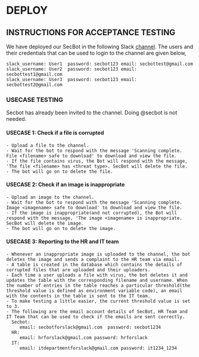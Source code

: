 # DEPLOY

## INSTRUCTIONS FOR ACCEPTANCE TESTING
We have deployed our SecBot in the following Slack [channel](https://thencsu.slack.com). The users and their credentials that can be used to login to the channel are given below,

```
slack_username: User1  password: secbot123 email: secbottest@gmail.com 
slack_username: User2  password: secbot123 email: secbottest1@gmail.com 
slack_username: User3  password: secbot123 email: secbottest2@gmail.com 
```

### USECASE TESTING
Secbot has already been invited to the channel. Doing @secbot is not needed.

#### USECASE 1: Check if a file is corrupted
```
- Upload a file to the channel. 
- Wait for the bot to respond with the message 'Scanning complete. File <filename> safe to download' to download and view the file. 
- If the file contains virus, the Bot will respond with the message, 'The file <filename> has <threat type>. SecBot will delete the file. 
- The bot will go on to delete the file.
```
  
#### USECASE 2: Check if an image is inappropriate
```
- Upload an image to the channel. 
- Wait for the bot to respond with the message 'Scanning complete. Image <imagename> safe to download' to download and view the file. 
- If the image is inappropriate(and not corrupted), the Bot will respond with the message, 'The image <imagename> is inappropriate. SecBot will delete the image. 
- The bot will go on to delete the image.
```
#### USECASE 3: Reporting to the HR and IT team
```
- Whenever an inappropriate image is uploaded to the channel, the bot deletes the image and sends a complaint to the HR team via email. 
- A table is created in the database which contains the details of corrupted files that are uploaded and their uploaders. 
- Each time a user uploads a file with virus, the bot deletes it and updates the table with the corresponding filename and username. When the number of entries in the table reaches a particular threshold(the threshold value is defined as environment variable code), an email with the contents in the table is sent to the IT team. 
- To make testing a little easier, the current threshold value is set to 3. 
- The following are the email account details of SecBot, HR Team and IT Team that can be used to check if the emails are sent correctly.
  Secbot:
     email: secbotforslack@gmail.com  password: secbot1234
  HR:
     email: hrforslack@gmail.com password: hrforslack
  IT:
     email: itdepartmentforslack@gmail.com password: it1234_1234
 ```
